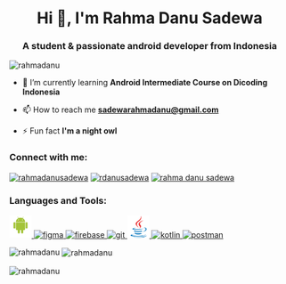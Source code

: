 <h1 align="center">Hi 👋, I'm Rahma Danu Sadewa</h1>
<h3 align="center">A student & passionate android developer from Indonesia</h3>

<p align="left"> <img src="https://komarev.com/ghpvc/?username=rahmadanu&label=Profile%20views&color=0e75b6&style=flat" alt="rahmadanu" /> </p>

- 🌱 I’m currently learning **Android Intermediate Course on Dicoding Indonesia**

- 📫 How to reach me **sadewarahmadanu@gmail.com**

- ⚡ Fun fact **I'm a night owl**

<h3 align="left">Connect with me:</h3>
<p align="left">
<a href="https://linkedin.com/in/rahmadanusadewa" target="blank"><img align="center" src="https://raw.githubusercontent.com/rahuldkjain/github-profile-readme-generator/master/src/images/icons/Social/linked-in-alt.svg" alt="rahmadanusadewa" height="30" width="40" /></a>
<a href="https://instagram.com/rdanusadewa" target="blank"><img align="center" src="https://raw.githubusercontent.com/rahuldkjain/github-profile-readme-generator/master/src/images/icons/Social/instagram.svg" alt="rdanusadewa" height="30" width="40" /></a>
<a href="https://www.youtube.com/c/UCNrOuF6KWVazPyTN5zbeJ6Q" target="blank"><img align="center" src="https://raw.githubusercontent.com/rahuldkjain/github-profile-readme-generator/master/src/images/icons/Social/youtube.svg" alt="rahma danu sadewa" height="30" width="40" /></a>
</p>

<h3 align="left">Languages and Tools:</h3>
<p align="left"> <a href="https://developer.android.com" target="_blank" rel="noreferrer"> <img src="https://raw.githubusercontent.com/devicons/devicon/master/icons/android/android-original-wordmark.svg" alt="android" width="40" height="40"/> </a> <a href="https://www.figma.com/" target="_blank" rel="noreferrer"> <img src="https://www.vectorlogo.zone/logos/figma/figma-icon.svg" alt="figma" width="40" height="40"/> </a> <a href="https://firebase.google.com/" target="_blank" rel="noreferrer"> <img src="https://www.vectorlogo.zone/logos/firebase/firebase-icon.svg" alt="firebase" width="40" height="40"/> </a> <a href="https://git-scm.com/" target="_blank" rel="noreferrer"> <img src="https://www.vectorlogo.zone/logos/git-scm/git-scm-icon.svg" alt="git" width="40" height="40"/> </a> <a href="https://www.java.com" target="_blank" rel="noreferrer"> <img src="https://raw.githubusercontent.com/devicons/devicon/master/icons/java/java-original.svg" alt="java" width="40" height="40"/> </a> <a href="https://kotlinlang.org" target="_blank" rel="noreferrer"> <img src="https://www.vectorlogo.zone/logos/kotlinlang/kotlinlang-icon.svg" alt="kotlin" width="40" height="40"/> </a> <a href="https://postman.com" target="_blank" rel="noreferrer"> <img src="https://www.vectorlogo.zone/logos/getpostman/getpostman-icon.svg" alt="postman" width="40" height="40"/> </a> </p>

<p><img align="left" src="https://github-readme-stats.vercel.app/api/top-langs?username=rahmadanu&show_icons=true&locale=en&layout=compact" alt="rahmadanu" /></p>

<p>&nbsp;<img align="center" src="https://github-readme-stats.vercel.app/api?username=rahmadanu&show_icons=true&locale=en" alt="rahmadanu" /></p>

<p><img align="center" src="https://github-readme-streak-stats.herokuapp.com/?user=rahmadanu&" alt="rahmadanu" /></p>
